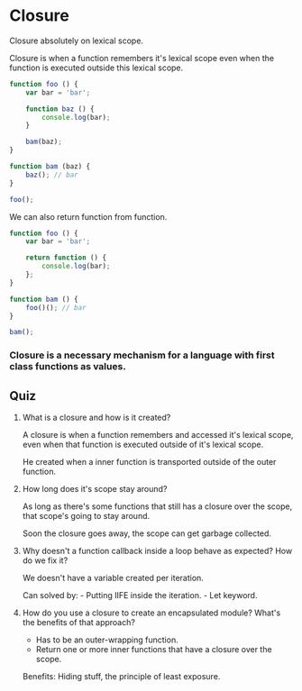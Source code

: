 # Closure

Closure absolutely on lexical scope.

Closure is when a function remembers it's lexical scope even when the function is executed outside this lexical scope.

```js
function foo () {
	var bar = 'bar';

	function baz () {
		console.log(bar);
	}

	bam(baz);
}

function bam (baz) {
	baz(); // bar
}

foo();
```

We can also return function from function.

```js
function foo () {
	var bar = 'bar';

	return function () {
		console.log(bar);
	};
}

function bam () {
	foo()(); // bar
}

bam();
```

### Closure is a necessary mechanism for a language with first class functions as values.

## Quiz

1. What is a closure and how is it created?

	A closure is when a function remembers and accessed it's lexical scope, even when that function is executed outside of it's lexical scope.

	He created when a inner function is transported outside of the outer function. 

2. How long does it's scope stay around?

	As long as there's some functions that still has a closure over the scope, that scope's going to stay around.

	Soon the closure goes away, the scope can get garbage collected.

3. Why doesn't a function callback inside a loop behave as expected? How do we fix it?

	We doesn't have a variable created per iteration.

	Can solved by:
		- Putting IIFE inside the iteration.
		- Let keyword.

4. How do you use a closure to create an encapsulated module? What's the benefits of that approach?

	- Has to be an outer-wrapping function.
	- Return one or more inner functions that have a closure over the scope.

	Benefits: Hiding stuff, the principle of least exposure.
